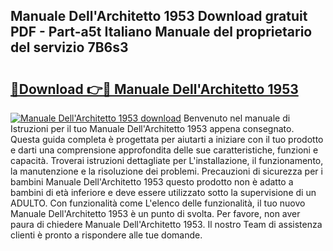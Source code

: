 ## Manuale Dell'Architetto 1953 Download gratuit PDF - Part-a5t Italiano Manuale del proprietario del servizio 7B6s3

# <h2><a href="http://dfaft7.blite.top/?on=Manuale+Dell%27Architetto+1953">🔗Download 👉🔴 Manuale Dell'Architetto 1953</a></h2>

[![Manuale Dell'Architetto 1953 download](https://i.imgur.com/lujVjoI.png)](http://dfaft7.blite.top/?on=Manuale+Dell%27Architetto+1953)
Benvenuto nel manuale di Istruzioni per il tuo Manuale Dell'Architetto 1953 appena consegnato. Questa guida completa è progettata per aiutarti a iniziare con il tuo prodotto e darti una comprensione approfondita delle sue caratteristiche, funzioni e capacità. Troverai istruzioni dettagliate per L'installazione, il funzionamento, la manutenzione e la risoluzione dei problemi. Precauzioni di sicurezza per i bambini Manuale Dell'Architetto 1953 questo prodotto non è adatto a bambini di età inferiore e deve essere utilizzato sotto la supervisione di un ADULTO. Con funzionalità come L'elenco delle funzionalità, il tuo nuovo Manuale Dell'Architetto 1953 è un punto di svolta. Per favore, non aver paura di chiedere Manuale Dell'Architetto 1953. Il nostro Team di assistenza clienti è pronto a rispondere alle tue domande.
